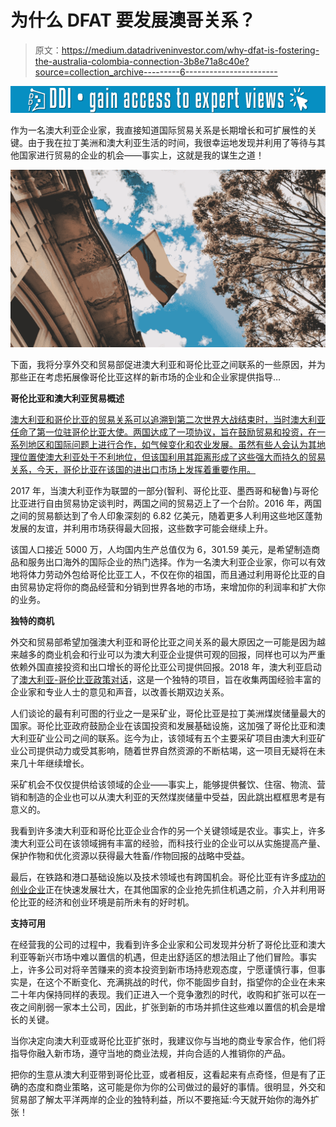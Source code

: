 # 为什么 DFAT 要发展澳哥关系？

> 原文：<https://medium.datadriveninvestor.com/why-dfat-is-fostering-the-australia-colombia-connection-3b8e71a8c40e?source=collection_archive---------6----------------------->

[![](img/51609503782bcb028cf3120ac9b5ee97.png)](http://www.track.datadriveninvestor.com/1B9E)

作为一名澳大利亚企业家，我直接知道国际贸易关系是长期增长和可扩展性的关键。由于我在拉丁美洲和澳大利亚生活的时间，我很幸运地发现并利用了等待与其他国家进行贸易的企业的机会——事实上，这就是我的谋生之道！

![](img/5f767d0e27b429628a221d91c9c31419.png)

下面，我将分享外交和贸易部促进澳大利亚和哥伦比亚之间联系的一些原因，并为那些正在考虑拓展像哥伦比亚这样的新市场的企业和企业家提供指导…

**哥伦比亚和澳大利亚贸易概述**

[澳大利亚和哥伦比亚的贸易关系可以追溯到第二次世界大战结束时，当时澳大利亚任命了第一位驻哥伦比亚大使。两国达成了一项协议，旨在鼓励贸易和投资，在一系列地区和国际问题上进行合作，如气候变化和农业发展。虽然有些人会认为其地理位置使澳大利亚处于不利地位，但该国利用其距离形成了这些强大而持久的贸易关系，今天，哥伦比亚在该国的进出口市场上发挥着重要作用。](https://australiacolombia.co/)

2017 年，当澳大利亚作为联盟的一部分(智利、哥伦比亚、墨西哥和秘鲁)与哥伦比亚进行自由贸易协定谈判时，两国之间的贸易迈上了一个台阶。2016 年，两国之间的贸易额达到了令人印象深刻的 6.82 亿美元，随着更多人利用这些地区蓬勃发展的友谊，并利用市场获得最大回报，这些数字可能会继续上升。

该国人口接近 5000 万，人均国内生产总值仅为 6，301.59 美元，是希望制造商品和服务出口海外的国际企业的热门选择。作为一名澳大利亚企业家，你可以有效地将体力劳动外包给哥伦比亚工人，不仅在你的祖国，而且通过利用哥伦比亚的自由贸易协定将你的商品经营和分销到世界各地的市场，来增加你的利润率和扩大你的业务。

**独特的商机**

外交和贸易部希望加强澳大利亚和哥伦比亚之间关系的最大原因之一可能是因为越来越多的商业机会和行业可以为澳大利亚企业提供可观的回报，同样也可以为严重依赖外国直接投资和出口增长的哥伦比亚公司提供回报。2018 年，澳大利亚启动了[澳大利亚-哥伦比亚政策对话](https://dfat.gov.au/people-to-people/foundations-councils-institutes/coalar/grants/grantees/Pages/australia-colombia-policy-dialogue.aspx)，这是一个独特的项目，旨在收集两国经验丰富的企业家和专业人士的意见和声音，以改善长期双边关系。

人们谈论的最有利可图的行业之一是采矿业，哥伦比亚是拉丁美洲煤炭储量最大的国家。哥伦比亚政府鼓励企业在该国投资和发展基础设施，这加强了哥伦比亚和澳大利亚矿业公司之间的联系。迄今为止，该领域有五个主要采矿项目由澳大利亚矿业公司提供动力或受其影响，随着世界自然资源的不断枯竭，这一项目无疑将在未来几十年继续增长。

采矿机会不仅仅提供给该领域的企业——事实上，能够提供餐饮、住宿、物流、营销和制造的企业也可以从澳大利亚的天然煤炭储量中受益，因此跳出框框思考是有意义的。

我看到许多澳大利亚和哥伦比亚企业合作的另一个关键领域是农业。事实上，许多澳大利亚公司在该领域拥有丰富的经验，而科技行业的企业可以从实施提高产量、保护作物和优化资源以获得最大牲畜/作物回报的战略中受益。

最后，在铁路和港口基础设施以及技术领域也有跨国机会。哥伦比亚有许多[成功的创业企业](http://baltimorepostexaminer.com/start-ups-in-colombia-the-key-players-making-an-impact/2018/10/02)正在快速发展壮大，在其他国家的企业抢先抓住机遇之前，介入并利用哥伦比亚的经济和创业环境是前所未有的好时机。

**支持可用**

在经营我的公司的过程中，我看到许多企业家和公司发现并分析了哥伦比亚和澳大利亚等新兴市场中难以置信的机遇，但走出舒适区的想法阻止了他们冒险。事实上，许多公司对将辛苦赚来的资本投资到新市场持悲观态度，宁愿谨慎行事，但事实是，在这个不断变化、充满挑战的时代，你不能固步自封，指望你的企业在未来二十年内保持同样的表现。我们正进入一个竞争激烈的时代，收购和扩张可以在一夜之间削弱一家本土公司，因此，扩张到新的市场并抓住这些难以置信的机会是增长的关键。

当你决定向澳大利亚或哥伦比亚扩张时，我建议你与当地的商业专家合作，他们将指导你融入新市场，遵守当地的商业法规，并向合适的人推销你的产品。

把你的生意从澳大利亚带到哥伦比亚，或者相反，这看起来有点奇怪，但是有了正确的态度和商业策略，这可能是你为你的公司做过的最好的事情。很明显，外交和贸易部了解太平洋两岸的企业的独特利益，所以不要拖延:今天就开始你的海外扩张！